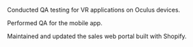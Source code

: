 Conducted QA testing for VR applications on Oculus devices.

Performed QA for the mobile app.

Maintained and updated the sales web portal built with Shopify.